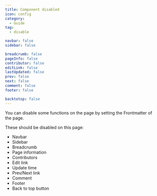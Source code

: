 ```yaml
---
title: Component disabled
icon: config
category:
  - Guide
tag:
  - disable

navbar: false
sidebar: false

breadcrumb: false
pageInfo: false
contributor: false
editLink: false
lastUpdated: false
prev: false
next: false
comment: false
footer: false

backtotop: false
---
```


You can disable some functions on the page by setting the Frontmatter of the page.

<!-- more -->

These should be disabled on this page:

- Navbar
- Sidebar
- Breadcrumb
- Page information
- Contributors
- Edit link
- Update time
- Prev/Next link
- Comment
- Footer
- Back to top button
